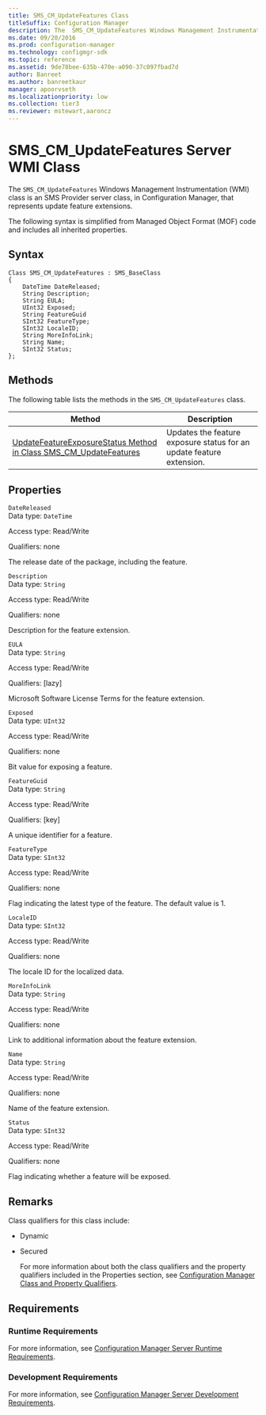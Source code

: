 ```yaml
---
title: SMS_CM_UpdateFeatures Class
titleSuffix: Configuration Manager
description: The  SMS_CM_UpdateFeatures Windows Management Instrumentation (WMI) class is an SMS Provider server class, in Configuration Manager, that represents update feature extensions.
ms.date: 09/20/2016
ms.prod: configuration-manager
ms.technology: configmgr-sdk
ms.topic: reference
ms.assetid: 9de78bee-635b-470e-a090-37c097fbad7d
author: Banreet
ms.author: banreetkaur
manager: apoorvseth
ms.localizationpriority: low
ms.collection: tier3
ms.reviewer: mstewart,aaroncz 
---
```

# SMS_CM_UpdateFeatures Server WMI Class
The  `SMS_CM_UpdateFeatures` Windows Management Instrumentation (WMI) class is an SMS Provider server class, in Configuration Manager, that represents update feature extensions.  

 The following syntax is simplified from Managed Object Format (MOF) code and includes all inherited properties.  

## Syntax  

```  
Class SMS_CM_UpdateFeatures : SMS_BaseClass  
{  
    DateTime DateReleased;  
    String Description;  
    String EULA;  
    UInt32 Exposed;  
    String FeatureGuid  
    SInt32 FeatureType;  
    SInt32 LocaleID;  
    String MoreInfoLink;  
    String Name;  
    SInt32 Status;  
};  

```  

## Methods  
 The following table lists the methods in the `SMS_CM_UpdateFeatures` class.  

|Method|Description|  
|------------|-----------------|  
|[UpdateFeatureExposureStatus Method in Class SMS_CM_UpdateFeatures](../../../develop/reference/sum/updatefeatureexposurestatus-method-in-class-sms_cm_updatefeatures.md)|Updates the feature exposure status for an update feature extension.|  

## Properties  
 `DateReleased`  
 Data type: `DateTime`  

 Access type: Read/Write  

 Qualifiers: none  

 The release date of the package, including the feature.  

 `Description`  
 Data type: `String`  

 Access type: Read/Write  

 Qualifiers: none  

 Description for the feature extension.  

 `EULA`  
 Data type: `String`  

 Access type: Read/Write  

 Qualifiers: [lazy]  

 Microsoft Software License Terms for the feature extension.  

 `Exposed`  
 Data type: `UInt32`  

 Access type: Read/Write  

 Qualifiers: none  

 Bit value for exposing a feature.  

 `FeatureGuid`  
 Data type: `String`  

 Access type: Read/Write  

 Qualifiers: [key]  

 A unique identifier for a feature.  

 `FeatureType`  
 Data type: `SInt32`  

 Access type: Read/Write  

 Qualifiers: none  

 Flag indicating the latest type of the feature. The default value is 1.  

 `LocaleID`  
 Data type: `SInt32`  

 Access type: Read/Write  

 Qualifiers: none  

 The locale ID for the localized data.  

 `MoreInfoLink`  
 Data type: `String`  

 Access type: Read/Write  

 Qualifiers: none  

 Link to additional information about the feature extension.  

 `Name`  
 Data type: `String`  

 Access type: Read/Write  

 Qualifiers: none  

 Name of the feature extension.  

 `Status`  
 Data type: `SInt32`  

 Access type: Read/Write  

 Qualifiers: none  

 Flag indicating whether a feature will be exposed.  

## Remarks  
 Class qualifiers for this class include:  

- Dynamic  

- Secured  

  For more information about both the class qualifiers and the property qualifiers included in the Properties section, see [Configuration Manager Class and Property Qualifiers](../../../develop/reference/misc/class-and-property-qualifiers.md).  

## Requirements  

### Runtime Requirements  
 For more information, see [Configuration Manager Server Runtime Requirements](../../../develop/core/reqs/server-runtime-requirements.md).  

### Development Requirements  
 For more information, see [Configuration Manager Server Development Requirements](../../../develop/core/reqs/server-development-requirements.md).  
